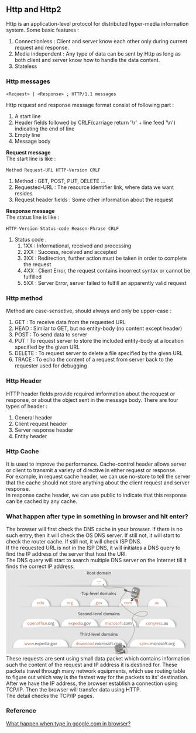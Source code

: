 ## Http and Http2
Http is an application-level protocol for distributed hyper-media information system. Some basic features : 
1. Connectionless : Client and server know each other only during current request and response.
2. Media independent : Any type of data can be sent by Http as long as both client and server know how to handle the data content.  
3. Stateless

### Http messages
```command
<Request> | <Response> ; HTTP/1.1 messages
```
Http request and response message format consist of following part : 
1. A start line
2. Header fields followed by CRLF(carriage return '\r' + line feed '\n') indicating the end of line
3. Empty line
4. Message body

**Request message** <br />
The start line is like : 
```command
Method Request-URL HTTP-Version CRLF
```
1. Method : GET, POST, PUT, DELETE ...
2. Requested-URL : The resource identifier link, where data we want resides
3. Request header fields : Some other information about the request

**Response message** <br />
The status line is like : 
```command
HTTP-Version Status-code Reason-Phrase CRLF
```
1. Status code : 
    1. 1XX : Informational, received and processing
    2. 2XX : Success, received and accepted
    3. 3XX : Redirection, further action must be taken in order to complete the request
    4. 4XX : Client Error, the request contains incorrect syntax or cannot be fulfilled
    5. 5XX : Server Error, server failed to fulfill an apparently valid request

### Http method
Method are case-sensetive, should always and only be upper-case : 
1. GET : To receive data from the requested URL
2. HEAD : Similar to GET, but no entity-body (no content except header)
3. POST : To send data to server
4. PUT : To request server to store the included entity-body at a location specified by the given URL
5. DELETE : To request server to delete a file specified by the given URL
6. TRACE : To echo the content of a request from server back to the requester used for debugging

### Http Header
HTTP header fields provide required imformation about the request or response, or about the object sent in the message body. There are four types of header : 
1. General header
2. Client request header
3. Server response header
4. Entity header

### Http Cache
It is used to improve the performance. Cache-control header allows server or client to transmit a variety of directive in either request or response. <br />
For example, in request cache header, we can use no-store to tell the server that the cache should not store anything about the client request and server response.
<br />
In response cache header, we can use public to indicate that this response can be cached by any cache.

### What happen after type in something in browser and hit enter?
The browser will first check the DNS cache in your browser. If there is no such entry, then it will check the OS DNS server. If still not, it will start to check the router cache. If still not, it will check ISP DNS. <br />
If the requested URL is not in the ISP DNS, it will initiates a DNS query to find the IP address of the server that host the URl. <br />
The DNS query will start to search multiple DNS server on the Internet till it finds the correct IP address. 
![DNS query search](./DNS.png) <br />
These requests are sent using small data packet which contains information such the content of the request and IP address it is destined for. These packets travel through many network equipments, which use routing table to figure out which way is the fastest way for the packets to its' destination. <br />
After we have the IP address, the browser establish a connection using TCP/IP. Then the browser will transfer data using HTTP. <br />
The detail checks the TCP/IP pages.

### Reference
[What happen when type in google.com in browser?](https://medium.com/@maneesha.wijesinghe1/what-happens-when-you-type-an-url-in-the-browser-and-press-enter-bb0aa2449c1a)
